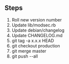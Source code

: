 ## Steps

1. Roll new version number
  1. Update lib/modsec.rb
  2. Update debian/changelog
  3. Update CHANGELOG.md
2. git tag -a x.x.x HEAD
3. git checkout production
4. git merge master
5. git push --all